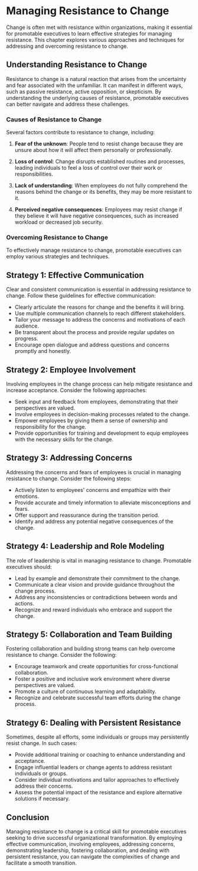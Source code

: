 Managing Resistance to Change
========================================

Change is often met with resistance within organizations, making it essential for promotable executives to learn effective strategies for managing resistance. This chapter explores various approaches and techniques for addressing and overcoming resistance to change.

Understanding Resistance to Change
----------------------------------

Resistance to change is a natural reaction that arises from the uncertainty and fear associated with the unfamiliar. It can manifest in different ways, such as passive resistance, active opposition, or skepticism. By understanding the underlying causes of resistance, promotable executives can better navigate and address these challenges.

### Causes of Resistance to Change

Several factors contribute to resistance to change, including:

1. **Fear of the unknown**: People tend to resist change because they are unsure about how it will affect them personally or professionally.

2. **Loss of control**: Change disrupts established routines and processes, leading individuals to feel a loss of control over their work or responsibilities.

3. **Lack of understanding**: When employees do not fully comprehend the reasons behind the change or its benefits, they may be more resistant to it.

4. **Perceived negative consequences**: Employees may resist change if they believe it will have negative consequences, such as increased workload or decreased job security.

### Overcoming Resistance to Change

To effectively manage resistance to change, promotable executives can employ various strategies and techniques.

Strategy 1: Effective Communication
-----------------------------------

Clear and consistent communication is essential in addressing resistance to change. Follow these guidelines for effective communication:

* Clearly articulate the reasons for change and the benefits it will bring.
* Use multiple communication channels to reach different stakeholders.
* Tailor your message to address the concerns and motivations of each audience.
* Be transparent about the process and provide regular updates on progress.
* Encourage open dialogue and address questions and concerns promptly and honestly.

Strategy 2: Employee Involvement
--------------------------------

Involving employees in the change process can help mitigate resistance and increase acceptance. Consider the following approaches:

* Seek input and feedback from employees, demonstrating that their perspectives are valued.
* Involve employees in decision-making processes related to the change.
* Empower employees by giving them a sense of ownership and responsibility for the change.
* Provide opportunities for training and development to equip employees with the necessary skills for the change.

Strategy 3: Addressing Concerns
-------------------------------

Addressing the concerns and fears of employees is crucial in managing resistance to change. Consider the following steps:

* Actively listen to employees' concerns and empathize with their emotions.
* Provide accurate and timely information to alleviate misconceptions and fears.
* Offer support and reassurance during the transition period.
* Identify and address any potential negative consequences of the change.

Strategy 4: Leadership and Role Modeling
----------------------------------------

The role of leadership is vital in managing resistance to change. Promotable executives should:

* Lead by example and demonstrate their commitment to the change.
* Communicate a clear vision and provide guidance throughout the change process.
* Address any inconsistencies or contradictions between words and actions.
* Recognize and reward individuals who embrace and support the change.

Strategy 5: Collaboration and Team Building
-------------------------------------------

Fostering collaboration and building strong teams can help overcome resistance to change. Consider the following:

* Encourage teamwork and create opportunities for cross-functional collaboration.
* Foster a positive and inclusive work environment where diverse perspectives are valued.
* Promote a culture of continuous learning and adaptability.
* Recognize and celebrate successful team efforts during the change process.

Strategy 6: Dealing with Persistent Resistance
----------------------------------------------

Sometimes, despite all efforts, some individuals or groups may persistently resist change. In such cases:

* Provide additional training or coaching to enhance understanding and acceptance.
* Engage influential leaders or change agents to address resistant individuals or groups.
* Consider individual motivations and tailor approaches to effectively address their concerns.
* Assess the potential impact of the resistance and explore alternative solutions if necessary.

Conclusion
----------

Managing resistance to change is a critical skill for promotable executives seeking to drive successful organizational transformation. By employing effective communication, involving employees, addressing concerns, demonstrating leadership, fostering collaboration, and dealing with persistent resistance, you can navigate the complexities of change and facilitate a smooth transition.
